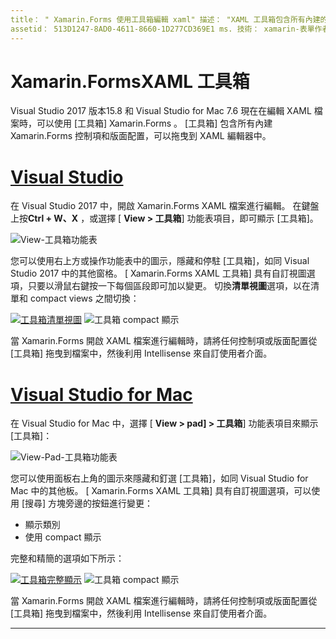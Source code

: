 ```yaml
---
title： " Xamarin.Forms 使用工具箱編輯 xaml" 描述： "XAML 工具箱包含所有內建的版面配置和控制項，這些都可以直接拖曳到 OPEN XAML 檔案中。」
assetid： 513D1247-8AD0-4611-8660-1D277CD369E1 ms. 技術： xamarin-表單作者： conceptdev ms. author： crdun ms. 日期：08/29/2018 否-loc： [ Xamarin.Forms ， Xamarin.Essentials ]
---
```

# <a name="xamarinforms-xaml-toolbox"></a>Xamarin.FormsXAML 工具箱

Visual Studio 2017 版本15.8 和 Visual Studio for Mac 7.6 現在在編輯 XAML 檔案時，可以使用 [工具箱] Xamarin.Forms 。 [工具箱] 包含所有內建 Xamarin.Forms 控制項和版面配置，可以拖曳到 XAML 編輯器中。

# <a name="visual-studio"></a>[Visual Studio](#tab/windows)

在 Visual Studio 2017 中，開啟 Xamarin.Forms XAML 檔案進行編輯。 在鍵盤上按**Ctrl + W、X** ，或選擇 [ **View > 工具箱**] 功能表項目，即可顯示 [工具箱]。

![View-工具箱功能表](toolbox-images/win-view-menu.png)

您可以使用右上方或操作功能表中的圖示，隱藏和停駐 [工具箱]，如同 Visual Studio 2017 中的其他窗格。 [ Xamarin.Forms XAML 工具箱] 具有自訂視圖選項，只要以滑鼠右鍵按一下每個區段即可加以變更。 切換**清單視圖**選項，以在清單和 compact views 之間切換：

[ ![ 工具箱清單視圖](toolbox-images/win-full-display-sml.png)](toolbox-images/win-full-display.png#lightbox) ![工具箱 compact 顯示](toolbox-images/win-compact-display.png)

當 Xamarin.Forms 開啟 XAML 檔案進行編輯時，請將任何控制項或版面配置從 [工具箱] 拖曳到檔案中，然後利用 Intellisense 來自訂使用者介面。

# <a name="visual-studio-for-mac"></a>[Visual Studio for Mac](#tab/macos)

在 Visual Studio for Mac 中，選擇 [ **View > pad] > 工具箱**] 功能表項目來顯示 [工具箱]：

![View-Pad-工具箱功能表](toolbox-images/mac-view-menu.png)

您可以使用面板右上角的圖示來隱藏和釘選 [工具箱]，如同 Visual Studio for Mac 中的其他板。 [ Xamarin.Forms XAML 工具箱] 具有自訂視圖選項，可以使用 [搜尋] 方塊旁邊的按鈕進行變更：

- 顯示類別
- 使用 compact 顯示

完整和精簡的選項如下所示：

[ ![ 工具箱完整顯示](toolbox-images/mac-full-display-sml.png)](toolbox-images/mac-full-display.png#lightbox) ![工具箱 compact 顯示](toolbox-images/mac-compact-display.png)

當 Xamarin.Forms 開啟 XAML 檔案進行編輯時，請將任何控制項或版面配置從 [工具箱] 拖曳到檔案中，然後利用 Intellisense 來自訂使用者介面。

-----
